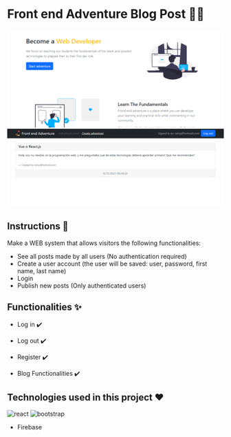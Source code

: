 # Front end Adventure Blog Post 🎄🎁
![index](https://github.com/Daniels-not/Front-End-Adventure-Blog-Post/blob/main/preview.PNG) ![account](https://github.com/Daniels-not/Front-End-Adventure-Blog-Post/blob/main/previewAcount.PNG)

## Instructions 📑

Make a WEB system that allows visitors the following functionalities:

- See all posts made by all users (No authentication required)
- Create a user account (the user will be saved: user, password, first name, last name)
- Login
- Publish new posts (Only authenticated users)

## Functionalities ✨

- Log in ✔️

- Log out ✔️

- Register ✔️

- Blog Functionalities ✔️

## Technologies used in this project ❤️
![react](https://img.shields.io/badge/React-20232A?style=for-the-badge&logo=react&logoColor=61DAFB) ![bootstrap](https://img.shields.io/badge/Bootstrap-563D7C?style=for-the-badge&logo=bootstrap&logoColor=white) 
- Firebase
